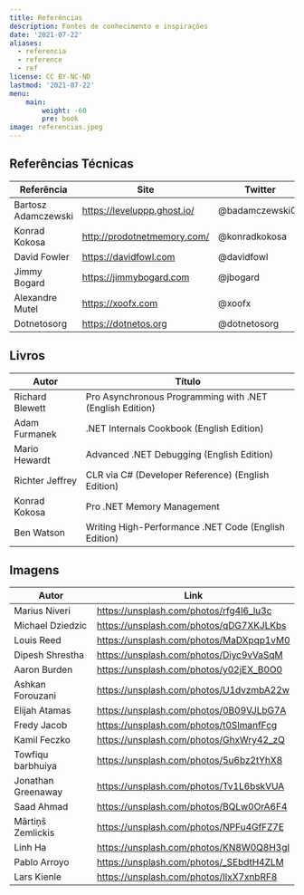 ```yaml
---
title: Referências
description: Fontes de conhecimento e inspirações
date: '2021-07-22'
aliases:
  - referencia
  - reference
  - ref
license: CC BY-NC-ND
lastmod: '2021-07-22'
menu:
    main: 
        weight: -60
        pre: book
image: referencias.jpeg
---
```


## Referências Técnicas
|Referência|Site|Twitter|
|---|---|---|
|Bartosz Adamczewski|https://leveluppp.ghost.io/|@badamczewski01|
|Konrad Kokosa|http://prodotnetmemory.com/|@konradkokosa|
|David Fowler|https://davidfowl.com|@davidfowl|
|Jimmy Bogard|https://jimmybogard.com|@jbogard|
|Alexandre Mutel|https://xoofx.com|@xoofx|
|Dotnetosorg|https://dotnetos.org|@dotnetosorg|

## Livros
|Autor|Título|
|---|---|
|Richard Blewett|Pro Asynchronous Programming with .NET (English Edition)|
|Adam Furmanek|.NET Internals Cookbook (English Edition)|
|Mario Hewardt|Advanced .NET Debugging (English Edition)|
|Richter Jeffrey|CLR via C# (Developer Reference) (English Edition)|
|Konrad Kokosa|Pro .NET Memory Management|
|Ben Watson|Writing High-Performance .NET Code (English Edition)|

## Imagens
|Autor|Link|
|---|---|
|Marius Niveri|https://unsplash.com/photos/rfg4l6_lu3c|
|Michael Dziedzic|https://unsplash.com/photos/qDG7XKJLKbs|
|Louis Reed|https://unsplash.com/photos/MaDXpqp1vM0|
|Dipesh Shrestha|https://unsplash.com/photos/Diyc9vVaSqM|
|Aaron Burden|https://unsplash.com/photos/y02jEX_B0O0|
|Ashkan Forouzani|https://unsplash.com/photos/U1dvzmbA22w|
|Elijah Atamas|https://unsplash.com/photos/0B09VJLbG7A|
|Fredy Jacob|https://unsplash.com/photos/t0SlmanfFcg|
|Kamil Feczko|https://unsplash.com/photos/GhxWry42_zQ|
|Towfiqu barbhuiya|https://unsplash.com/photos/5u6bz2tYhX8|
|Jonathan Greenaway|https://unsplash.com/photos/Tv1L6bskVUA|
|Saad Ahmad|https://unsplash.com/photos/BQLw0OrA6F4|
|Mārtiņš Zemlickis|https://unsplash.com/photos/NPFu4GfFZ7E|
|Linh Ha|https://unsplash.com/photos/KN8W0Q8H3gI|
|Pablo Arroyo|https://unsplash.com/photos/_SEbdtH4ZLM|
|Lars Kienle|https://unsplash.com/photos/IlxX7xnbRF8|
